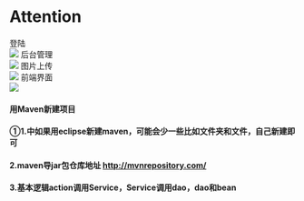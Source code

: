 Attention
======
登陆<br>
![](https://github.com/uchiyamakoki/blog/blob/master/img/1.png)
后台管理<br>
![](https://github.com/uchiyamakoki/blog/blob/master/img/2.png)
图片上传<br>
![](https://github.com/uchiyamakoki/blog/blob/master/img/3.png)
前端界面<br>
![](https://github.com/uchiyamakoki/blog/blob/master/img/4.png)
#### 用Maven新建项目<br>
#### ①1.中如果用eclipse新建maven，可能会少一些比如文件夹和文件，自己新建即可<br>
#### 2.maven导jar包仓库地址 http://mvnrepository.com/ <br>
#### 3.基本逻辑action调用Service，Service调用dao，dao和bean
